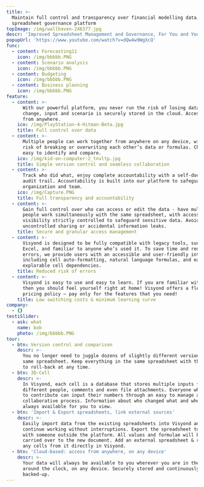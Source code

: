 ```yaml
---
title: >-
  Maintain full control and transparency over financial modelling data, with our
  spreadsheet governance platform
topImage: /img/wallhaven-246377.jpg
descr: 'Improved Spreadsheet Management and Governance, For You and Your Clients'
popupUrl: 'https://www.youtube.com/watch?v=dQw4w9WgXcQ'
func:
  - content: Forecasting11
    icon: /img/bbbbb.PNG
  - content: Scenario analysis
    icon: /img/bbbbb.PNG
  - content: Budgeting
    icon: /img/bbbbb.PNG
  - content: Business planning
    icon: /img/bbbbb.PNG
feature:
  - content: >-
      With our powerful platform, you never run the risk of losing data. Every
      change, input and scenario is securely stored in the cloud. Accessible
      from anywhere.
    ico: /img/PlayStation-4-Hitman-Beta.jpg
    title: Full control over data
  - content: >-
      Multiple people can work together from anywhere on any device, without the
      risk of breaking or overwriting each other’s data or formulas. Changes are
      easy to identify and compare.
    ico: /img/kid-on-computer-2_tnvltp.jpg
    title: Simple version control and seamless collaboration
  - content: >-
      Track who did what, enjoy complete accountability with a self-documenting
      audit trail. Accountability is built into our platform to safeguard your
      organization and team.
    ico: /img/Capture.PNG
    title: Full transparency and accountability
  - content: >-
      Gain full control over who can access or edit the data - have multiple
      people work simultaneously with the same spreadsheet, with access and
      visibility strictly controlled to safeguard sensitive data. Avoid
      uncontrolled sharing or accidental information leaks.
    title: Secure and granular access management
  - content: >-
      Visyond is designed to be fully compatible with legacy tools, such as
      Excel, and familiar to anyone who’s used it. To save time and reduce
      errors, we provide users with an accessible and user-friendly interface,
      including cell auto-formatting, natural language formulas, and easily
      explorable cell dependencies.
    title: Reduced risk of errors
  - content: >-
      Visyond is easy to use and easy to learn. If you are familiar with Excel
      then you should feel yourself right at home! Visyond offers a flexible
      pricing policy – pay only for the features that you need!
    title: Low switching costs & minimum learning curve
company:
  - {}
testiSlider:
  - ask: what
    name: bob
    photo: /img/bbbbb.PNG
tour:
  - btn: Version control and comparison
    descr: >-
      You no longer need to juggle dozens of slightly different versions of the
      same spreadsheet. Keep everything in the same spreadsheet with the ability
      to roll-back at any time.
  - btn: 3D-Cell
    descr: >-
      In Visyond, each cell is a database that stores multiple inputs from
      different people, comments and even file attachments. Everyone who needs
      to contribute can input their numbers through an easy to manage a
      collaborative process. Information about who changed what and when is
      always available for you to view.
  - btn: 'Import & Export spreadsheets, link external sources'
    descr: >-
      Easily import data from the existing spreadsheets into Visyond and
      continue working without interruptions. Export the spreadsheet to share
      with someone outside the platform. All values and formulae will be safely
      carried over to the new document. Add an external spreadsheet & reference
      any cells from it directly in Visyond.
  - btn: 'Cloud-based: access from anywhere, on any device'
    descr: >-
      Your data will always be available to you wherever you are in the world,
      around the clock, on any device. Securely stored and continuously
      backed-up.
---
```


